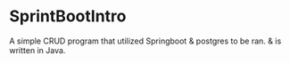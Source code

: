 # SprintBootIntro
A simple CRUD program that utilized Springboot &amp; postgres to be ran. &amp; is written in Java.
